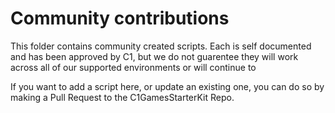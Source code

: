 # Community contributions

This folder contains community created scripts.
Each is self documented and has been approved by C1, but we do not guarentee
they will work across all of our supported environments or will continue to

If you want to add a script here, or update an existing one, you can do so by making a Pull Request to the C1GamesStarterKit Repo.
